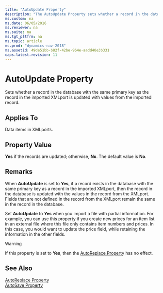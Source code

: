 ```yaml
---
title: "AutoUpdate Property"
description: "The AutoUpdate Property sets whether a record in the database with the same primary key as the record in the imported XMLport is updated with values from the imported record."
ms.custom: na
ms.date: 06/05/2016
ms.reviewer: na
ms.suite: na
ms.tgt_pltfrm: na
ms.topic: article
ms.prod: "dynamics-nav-2018"
ms.assetid: 49de51bb-b82f-42be-964e-aadd40e3b331
caps.latest.revision: 11
---
```

# AutoUpdate Property
Sets whether a record in the database with the same primary key as the record in the imported XMLport is updated with values from the imported record.  
  
## Applies To  
 Data items in XMLports.  
  
## Property Value  
 **Yes** if the records are updated; otherwise, **No**. The default value is **No**.  
  
## Remarks  
 When **AutoUpdate** is set to **Yes**, if a record exists in the database with the same primary key as a record in the imported XMLport, then the record in the database is updated with the values in the record from the XMLport. Fields that are not defined in the record from the XMLport remain the same in the record in the database.  
  
 Set **AutoUpdate** to **Yes** when you import a file with partial information. For example, you can use this property if you create new prices for an item list in an external file where this file only contains item numbers and prices. In this case, you would want to update the price field, while retaining the information in the other fields.  
  
> [!WARNING]  
>  If this property is set to **Yes**, then the [AutoReplace Property](AutoReplace-Property.md) has no effect.  
  
## See Also  
 [AutoReplace Property](AutoReplace-Property.md)   
 [AutoSave Property](AutoSave-Property.md)